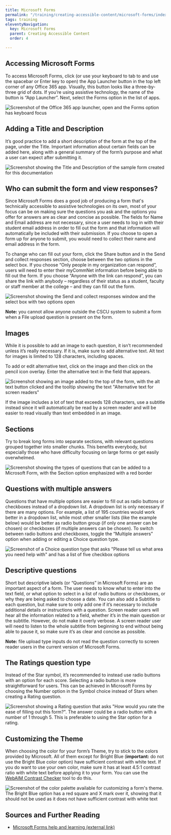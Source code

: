 ```yaml
---
title: Microsoft Forms
permalink: "/training/creating-accessible-content/microsoft-forms/index.html"
tags: training
eleventyNavigation:
  key: Microsoft Forms
  parent: Creating Accessible Content
  order: 4

---
```

## Accessing Microsoft Forms

To access Microsoft Forms, click (or use your keyboard to tab to and use the spacebar or Enter key to open) the App Launcher button in the top left corner of any Office 365 app. Visually, this button looks like a three-by-three grid of dots. If you’re using assistive technology, the name of the button is “App Launcher”. Next, select the Forms option in the list of apps.

![Screenshot of the Office 365 app launcher, open and the Forms option has keyboard focus](/static/img/forms-task-manager.png)

## Adding a Title and Description

It’s good practice to add a short description of the form at the top of the page, under the Title. Important information about certain fields can be added here, along with a general summary of the form’s purpose and what a user can expect after submitting it.

![Screenshot showing the Title and Description of the sample form created for this documentation](/static/img/forms-intro.png)

## Who can submit the form and view responses?

Since Microsoft Forms does a good job of producing a form that's technically accessible to assistive technologies on its own, most of your focus can be on making sure the questions you ask and the options you offer for answers are as clear and concise as possible. The fields for Name and Email address are not necessary, since a user needs to log in with their student email address in order to fill out the form and that information will automatically be included with their submission. If you choose to open a form up for anyone to submit, you would need to collect their name and email address in the form.

To change who can fill out your form, click the Share button and in the Send and collect responses section, choose between the two options in the select box. If you choose “Only people in my organization can respond”, users will need to enter their myCommNet information before being able to fill out the form. If you choose “Anyone with the link can respond”, you can share the link with anybody – regardless of their status as a student, faculty or staff member at the college – and they can fill out the form.

![Screenshot showing the Send and collect responses window and the select box with two options open](/static/img/forms-collect-responses.png)

**Note:** you cannot allow anyone outside the CSCU system to submit a form when a File upload question is present on the form.

## Images

While it is possible to add an image to each question, it isn’t recommended unless it’s really necessary. If it is, make sure to add alternative text. Alt text for images is limited to 128 characters, including spaces.

To add or edit alternative text, click on the image and then click on the pencil icon overlay. Enter the alternative text in the field that appears.

![Screenshot showing an image added to the top of the form, with the alt text button clicked and the tooltip showing the text "Alternative text for screen readers"](/static/img/forms-alt-text.png)

If the image includes a lot of text that exceeds 128 characters, use a subtitle instead since it will automatically be read by a screen reader and will be easier to read visually than text embedded in an image.

## Sections

Try to break long forms into separate sections, with relevant questions grouped together into smaller chunks. This benefits everybody, but especially those who have difficulty focusing on large forms or get easily overwhelmed.

![Screenshot showing the types of questions that can be added to a Microsoft Form, with the Section option emphasized with a red border](/static/img/forms-new-section.png)

## Questions with multiple answers

Questions that have multiple options are easier to fill out as radio buttons or checkboxes instead of a dropdown list. A dropdown list is only necessary if there are many options. For example, a list of 195 countries would work better in a dropdown list, while most other smaller lists (like the example below) would be better as radio button group (if only one answer can be chosen) or checkboxes (if multiple answers can be chosen). To switch between radio buttons and checkboxes, toggle the “Multiple answers” option when adding or editing a Choice question type.

![Screenshot of a Choice question type that asks "Please tell us what area you need help with" and has a list of five checkbox options](/static/img/forms-checkboxes.png)

## Descriptive questions

Short but descriptive labels (or “Questions” in Microsoft Forms) are an important aspect of a form. The user needs to know what to enter into the text field, or what option to select in a list of radio buttons or checkboxes, or why they are being asked to choose a date. You can also add a Subtitle to each question, but make sure to only add one if it’s necessary to include additional details or instructions with a question. Screen reader users will hear all the information related to a field, whether it’s in the main question or the subtitle. However, do not make it overly verbose. A screen reader user will need to listen to the whole subtitle from beginning to end without being able to pause it, so make sure it’s as clear and concise as possible.

**Note:** file upload type inputs do not read the question correctly to screen reader users in the current version of Microsoft Forms.

## The Ratings question type

Instead of the Star symbol, it’s recommended to instead use radio buttons with an option for each score. Selecting a radio button is more straightforward for users. This can be achieved in Microsoft Forms by choosing the Number option in the Symbol choice instead of Stars when creating a Rating question.

![Screenshot showing a Rating question that asks "How would you rate the ease of filling out this form?". The answer could be a radio button with a number of 1 through 5. This is preferable to using the Star option for a rating.](/static/img/forms-numbers.png)

## Customizing the Theme

When choosing the color for your form’s Theme, try to stick to the colors provided by Microsoft. All of them except for Bright Blue (**important:** do not use the Bright Blue color option) have sufficient contrast with white text. If you do want to use your own color, make sure it has at least 4.5:1 contrast ratio with white text before applying it to your form. You can use the [WebAIM Contrast Checker](https://webaim.org/resources/contrastchecker/) tool to do this.

![Screenshot of the color palette available for customizing a form's theme. The Bright Blue option has a red square and X mark over it, showing that it should not be used as it does not have sufficient contrast with white text](/static/img/forms-colors.png)

## Sources and Further Reading

* [Microsoft Forms help and learning (external link)](https://support.microsoft.com/en-us/forms?ui=en-us&rs=en-us&ad=us)